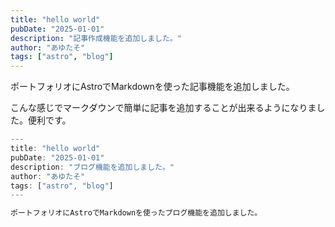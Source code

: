 ```yaml
---
title: "hello world"
pubDate: "2025-01-01"
description: "記事作成機能を追加しました。"
author: "あゆたそ"
tags: ["astro", "blog"]
---
```


ポートフォリオにAstroでMarkdownを使った記事機能を追加しました。

こんな感じでマークダウンで簡単に記事を追加することが出来るようになりました。便利です。

```ts
---
title: "hello world"
pubDate: "2025-01-01"
description: "ブログ機能を追加しました。"
author: "あゆたそ"
tags: ["astro", "blog"]
---

ポートフォリオにAstroでMarkdownを使ったブログ機能を追加しました。
```
